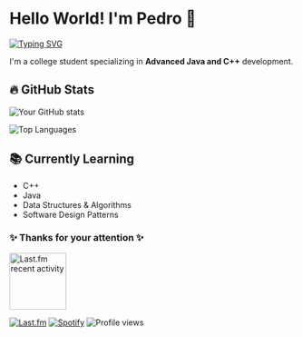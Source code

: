# Hello World! I'm Pedro 👋

[![Typing SVG](https://readme-typing-svg.herokuapp.com?font=Fira+Code&pause=1000&width=435&lines=Computer+Science+Student;Advanced+Java+Developer;Advanced+C%2B%2B+Developer)](https://git.io/typing-svg)

I'm a college student specializing in **Advanced Java and C++** development.


## 🔥 GitHub Stats
![Your GitHub stats](https://github-readme-stats.vercel.app/api?username=pedrodelesporte&show_icons=true&theme=radical&hide_border=true)

![Top Languages](https://github-readme-stats.vercel.app/api/top-langs/?username=pedrodelesporte&layout=compact&theme=radical&hide_border=true)


## 📚 Currently Learning
- C++
- Java
- Data Structures & Algorithms
- Software Design Patterns


### ✨ Thanks for your attention ✨

<a href="https://www.last.fm/user/peedro0hz_">
  <img
    src="https://lastfm-github-profile.vercel.app/api/view?user=peedro0hz_&theme=novatorem&bar_color=00d7f6&show_cover=true"
    alt="Last.fm recent activity"
    height="100em"
  />
</a>

[![Last.fm](https://custom-icon-badges.demolab.com/badge/-Last.fm-D51007?style=for-the-badge&logo=last.fm&logoColor=white)](https://www.last.fm/user/peedro0hz_)
[![Spotify](https://custom-icon-badges.demolab.com/badge/-Spotify-1DB954?style=for-the-badge&logo=spotify&logoColor=white)](https://open.spotify.com/user/your_spotify_id)
![Profile views](https://komarev.com/ghpvc/?username=yourusername&color=blue&style=for-the-badge)
